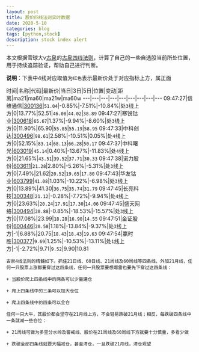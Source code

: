 ```yaml
---
layout: post
title: 股价四线法则实时数据
date: 2020-5-10
categories: blog
tags: [python,stock]
description: stock index alert
---
```



本文根据雪球大v[古泉](https://xueqiu.com/u/7148646888)的[古泉四线法则](https://xueqiu.com/7148646888/130498192)，计算了自己的一些自选股当前所处位置，用于持续追踪验证，帮助自己进行判断。

**说明**：下表中4线对应取值为`红色`表示最新价处于对应指标上方，属正面

时间|名称|代码|最新价|当日|3日|5日|位置|变动|距离|ma21|ma60|ma21w|ma60w
---|---|---|---|---|---|---|---|---
09:47:27|信维通信|[300136](https://xueqiu.com/S/SZ300136)|`51.04`|-0.85%|-7.51%|-10.84%|处`3`线上方|0|13.77%|52.51|`46.08`|`44.02`|`38.89`
09:47:27|寒锐钴业|[300618](https://xueqiu.com/S/SZ300618)|`65.67`|1.37%|-9.94%|-8.60%|处`3`线上方|0|11.90%|65.90|`55.85`|`55.19`|`58.95`
09:47:33|中科创达|[300496](https://xueqiu.com/S/SZ300496)|`98.61`|2.58%|-10.51%|0.05%|处`4`线上方|0|52.15%|`83.14`|`68.13`|`66.28`|`50.17`
09:47:37|中科曙光|[603019](https://xueqiu.com/S/SH603019)|`45.14`|0.40%|-13.67%|-11.83%|处`4`线上方|0|21.65%|`43.51`|`39.52`|`37.71`|`30.33`
09:47:38|诺力股份|[603611](https://xueqiu.com/S/SH603611)|`21.28`|2.80%|-5.26%|-5.31%|处`3`线上方|0|7.49%|21.62|`20.52`|`19.65`|`17.80`
09:47:43|华友钴业|[603799](https://xueqiu.com/S/SH603799)|`41.08`|1.03%|-10.22%|-6.98%|处`3`线上方|0|13.89%|41.30|`36.75`|`35.74`|`31.79`
09:47:45|长亮科技|[300348](https://xueqiu.com/S/SZ300348)|`21.12`|-0.28%|-7.72%|-9.94%|处`4`线上方|0|23.63%|`20.24`|`17.91`|`17.30`|`14.06`
09:47:45|盛天网络|[300494](https://xueqiu.com/S/SZ300494)|`20.88`|-0.85%|-18.53%|-15.57%|处`3`线上方|0|17.08%|23.99|`18.28`|`16.90`|`14.55`
09:47:51|金证股份|[600446](https://xueqiu.com/S/SH600446)|`20.58`|1.18%|-13.84%|-9.37%|处`3`线上方|-1|6.88%|20.75|`18.43`|`18.43`|`19.63`
09:47:54|赢时胜|[300377](https://xueqiu.com/S/SZ300377)|`9.69`|1.25%|-10.53%|-13.11%|处`1`线上方|-1|-2.72%|9.71|`9.52`|9.90|10.81

```
古泉4线法则的精髓如下。抓住21日线、60日线、21周线及60周线等四条线，外加21月线，任何一只股票上涨都要穿过这四条线，任何一只股票要想爆雷也要先下穿过这四条线：

+ 当股价爬上四条线中的两条可以少量建仓

+ 爬上四条线中的三条可以加大仓位

+ 爬上四条线中的四条可以全仓

任何一只大牛，其股价都会坚守在21月线上方，不会轻易跌破21月线；相反，每跌破四条线中一条就减一些仓位：

+ 21周线可做为多空分水岭及警戒线，股价在21周线及60周线下方就要十分慎重，多看少做

+ 跌破全部四条线就要大幅减仓，甚至清仓，一旦跌破21月线，清仓观望
```